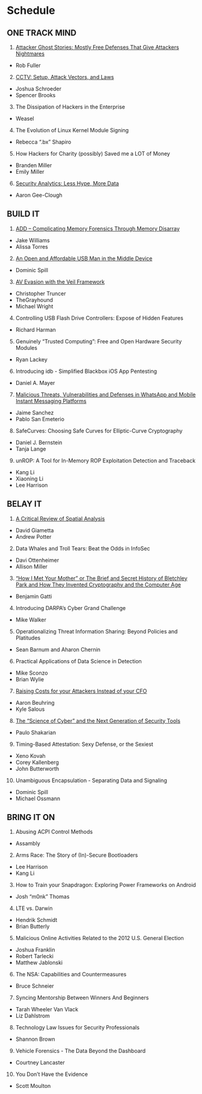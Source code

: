 # Schedule

## ONE TRACK MIND

1. [Attacker Ghost Stories: Mostly Free Defenses That Give Attackers Nightmares](otm/01_attacker_ghost_stories.md) 
  - Rob Fuller
2. [CCTV: Setup, Attack Vectors, and Laws](otm/02_cctv_setup_attack_vectors_and_laws.md)
  - Joshua Schroeder
  - Spencer Brooks
3. The Dissipation of Hackers in the Enterprise
  - Weasel
4. The Evolution of Linux Kernel Module Signing
  - Rebecca “.bx” Shapiro
5. How Hackers for Charity (possibly) Saved me a LOT of Money
  - Branden Miller
  - Emily Miller
6. [Security Analytics: Less Hype, More Data](otm/03_security_analytics.md)
  - Aaron Gee-Clough

## BUILD IT

1. [ADD – Complicating Memory Forensics Through Memory Disarray](build/01_add_complicating_memory_forensics.md)
  - Jake Williams
  - Alissa Torres
2. [An Open and Affordable USB Man in the Middle Device](build/02_usbproxy.md)
  - Dominic Spill
3. [AV Evasion with the Veil Framework](build/03_av-evasion_with_the_veil_framework.md)
  - Christopher Truncer
  - TheGrayhound
  - Michael Wright
4. Controlling USB Flash Drive Controllers: Expose of Hidden Features
  - Richard Harman
5. Genuinely “Trusted Computing”: Free and Open Hardware Security Modules
  - Ryan Lackey
6. Introducing idb - Simplified Blackbox iOS App Pentesting
  - Daniel A. Mayer
7. [Malicious Threats, Vulnerabilities and Defenses in WhatsApp and Mobile Instant Messaging Platforms](build/04_malicious_threats_vulnerabilities_and_defenses_in.md)
  - Jaime Sanchez
  - Pablo San Emeterio
8. SafeCurves: Choosing Safe Curves for Elliptic-Curve Cryptography
  - Daniel J. Bernstein
  - Tanja Lange
9. unROP: A Tool for In-Memory ROP Exploitation Detection and Traceback
  - Kang Li
  - Xiaoning Li
  - Lee Harrison

## BELAY IT

1. [A Critical Review of Spatial Analysis](belay/01_a_critical_review_of_spatial_analysis.md)
  - David Giametta
  - Andrew Potter
2. Data Whales and Troll Tears: Beat the Odds in InfoSec
  - Davi Ottenheimer
  - Allison Miller
3. [“How I Met Your Mother” or The Brief and Secret History of Bletchley Park and How They Invented Cryptography and the Computer Age](belay/02_how_i_met_your_mother_or_the_brief_and_secret.md)
  - Benjamin Gatti
4. Introducing DARPA’s Cyber Grand Challenge
  - Mike Walker
5. Operationalizing Threat Information Sharing: Beyond Policies and Platitudes
  - Sean Barnum and Aharon Chernin
6. Practical Applications of Data Science in Detection
  - Mike Sconzo
  - Brian Wylie
7. [Raising Costs for your Attackers Instead of your CFO](belay/03_raising_costs_for_your_attackers_instead_of.md)
  - Aaron Beuhring
  - Kyle Salous
8. [The “Science of Cyber” and the Next Generation of Security Tools](belay/04_the_science_of_cyber_and_the_next_generation.md)
  - Paulo Shakarian
9. Timing-Based Attestation: Sexy Defense, or the Sexiest
  - Xeno Kovah
  - Corey Kallenberg
  - John Butterworth
10.	Unambiguous Encapsulation - Separating Data and Signaling
  - Dominic Spill
  - Michael Ossmann

## BRING IT ON

1. Abusing ACPI Control Methods
  - Assambly
2. Arms Race: The Story of (In)-Secure Bootloaders
  - Lee Harrison
  - Kang Li
3. How to Train your Snapdragon: Exploring Power Frameworks on Android
  - Josh “m0nk” Thomas
4. LTE vs. Darwin
  - Hendrik Schmidt
  - Brian Butterly
5. Malicious Online Activities Related to the 2012 U.S. General Election
  - Joshua Franklin
  - Robert Tarlecki
  - Matthew Jablonski
6. The NSA: Capabilities and Countermeasures
  - Bruce Schneier
7. Syncing Mentorship Between Winners And Beginners
  - Tarah Wheeler Van Vlack
  - Liz Dahlstrom
8. Technology Law Issues for Security Professionals
  - Shannon Brown
9. Vehicle Forensics - The Data Beyond the Dashboard
  - Courtney Lancaster
10.	You Don’t Have the Evidence
  - Scott Moulton
